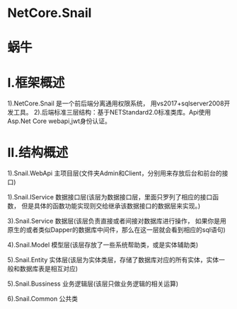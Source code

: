 # NetCore.Snail
# 蜗牛
# I.框架概述
 1).NetCore.Snail 是一个前后端分离通用权限系统， 用vs2017+sqlserver2008开发工具。
 2).后端标准三层结构：基于NETStandard2.0标准类库。Api使用Asp.Net Core webapi,jwt身份认证。

# II.结构概述
 1).Snail.WebApi    主项目层(文件夹Admin和Client，分别用来存放后台和前台的接口)
 
 1).Snail.IService  数据接口层(该层为数据接口层，里面只罗列了相应的接口函数，
 但是具体的函数功能实现则交给继承该数据接口的数据层来实现。)
 
 3).Snail.Service   数据层(该层负责直接或者间接对数据库进行操作，
 如果你是用原生的或者类似Dapper的数据库中间件，那么在这一层就会看到相应的sql语句)
 
 4).Snail.Model     模型层(该层存放了一些系统帮助类，或是实体辅助类)
 
 5).Snail.Entity    实体层(该层为实体类层，存储了数据库对应的所有实体，实体一般和数据库表是相互对应)
 
 5).Snail.Bussiness 业务逻辑层(该层只做业务逻辑的相关运算)
 
 6).Snail.Common    公共类
